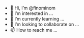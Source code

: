 - 👋 Hi, I’m @finominom
- 👀 I’m interested in ...
- 🌱 I’m currently learning ...
- 💞️ I’m looking to collaborate on ...
- 📫 How to reach me ...

<!---
finominom/finominom is a ✨ special ✨ repository because its `README.md` (this file) appears on your GitHub profile.
You can click the Preview link to take a look at your changes.
--->
